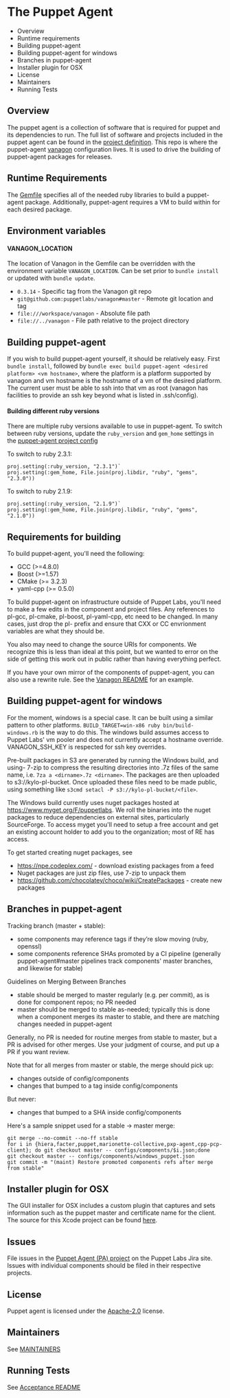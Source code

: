 The Puppet Agent
===
 * Overview
 * Runtime requirements
 * Building puppet-agent
 * Building puppet-agent for windows
 * Branches in puppet-agent
 * Installer plugin for OSX
 * License
 * Maintainers
 * Running Tests

Overview
---
The puppet agent is a collection of software that is required for puppet and
its dependencies to run. The full list of software and projects included in the
puppet agent can be found in the [project
definition](configs/projects/puppet-agent.rb). This repo is where the
puppet-agent [vanagon](http://github.com/puppetlabs/vanagon) configuration
lives. It is used to drive the building of puppet-agent packages for releases.

Runtime Requirements
---
The [Gemfile](Gemfile) specifies all of the needed ruby libraries to build a puppet-agent
package. Additionally, puppet-agent requires a VM to build within for each
desired package.

## Environment variables
#### VANAGON\_LOCATION
The location of Vanagon in the Gemfile can be overridden with the environment variable `VANAGON_LOCATION`. Can be set prior to `bundle install` or updated with `bundle update`.

* `0.3.14` - Specific tag from the Vanagon git repo
* `git@github.com:puppetlabs/vanagon#master` - Remote git location and tag
* `file:///workspace/vanagon` - Absolute file path
* `file://../vanagon` - File path relative to the project directory

Building puppet-agent
---
If you wish to build puppet-agent yourself, it should be relatively easy. First
`bundle install`, followed by `bundle exec build puppet-agent <desired
platform> <vm hostname>`, where the platform is a platform supported by vanagon
and vm hostname is the hostname of a vm of the desired platform. The current
user must be able to ssh into that vm as root (vanagon has facilities to provide
an ssh key beyond what is listed in .ssh/config).

#### Building different ruby versions
There are multiple ruby versions available to use in puppet-agent. To switch between ruby versions, update the `ruby_version` and `gem_home` settings in the [puppet-agent project config](https://github.com/puppetlabs/puppet-agent/blob/master/configs/projects/puppet-agent.rb)

To switch to ruby 2.3.1:

  ```
  proj.setting(:ruby_version, "2.3.1")`
  proj.setting(:gem_home, File.join(proj.libdir, "ruby", "gems", "2.3.0"))
  ```

To switch to ruby 2.1.9:

  ```
  proj.setting(:ruby_version, "2.1.9")`
  proj.setting(:gem_home, File.join(proj.libdir, "ruby", "gems", "2.1.0"))
  ```



Requirements for building
---
To build puppet-agent, you'll need the following:
 * GCC (>=4.8.0)
 * Boost (>=1.57)
 * CMake (>= 3.2.3)
 * yaml-cpp (>= 0.5.0)

To build puppet-agent on infrastructure outside of Puppet Labs, you'll need to make a few edits in the component and project files. Any references to pl-gcc, pl-cmake, pl-boost, pl-yaml-cpp, etc need to be changed. In many cases, just drop the pl- prefix and ensure that CXX or CC envrionment variables are what they should be.

You also may need to change the source URIs for components. We recognize this is less than ideal at this point, but we wanted to error on the side of getting this work out in public rather than having everything perfect.

If you have your own mirror of the components of puppet-agent, you can also use a rewrite rule. See the [Vanagon README](https://github.com/puppetlabs/vanagon/blob/master/examples/projects/project.rb#L26) for an example.


Building puppet-agent for windows
---
For the moment, windows is a special case. It can be built using a similar
pattern to other platforms. `BUILD_TARGET=win-x86 ruby bin/build-windows.rb` is
the way to do this. The windows build assumes access to Puppet Labs' vm pooler
and does not currently accept a hostname override. VANAGON\_SSH\_KEY is
respected for ssh key overrides.

Pre-built packages in S3 are generated by running the Windows build, and using-
7-zip to compress the resulting directories into .7z files of the same name, i.e.
`7za a <dirname>.7z <dirname>`. The packages are then uploaded to s3://kylo-pl-bucket.
Once uploaded these files need to be made public, using something like
`s3cmd setacl -P s3://kylo-pl-bucket/<file>`.

The Windows build currently uses nuget packages hosted at https://www.myget.org/F/puppetlabs.
We roll the binaries into the nuget packages to reduce dependencies on external sites,
particularly SourceForge. To access myget you'll need to setup a free account and get
an existing account holder to add you to the organization; most of RE has access.

To get started creating nuget packages, see
* https://npe.codeplex.com/ - download existing packages from a feed
* Nuget packages are just zip files, use 7-zip to unpack them
* https://github.com/chocolatey/choco/wiki/CreatePackages - create new packages

Branches in puppet-agent
---

Tracking branch (master + stable):
  * some components may reference tags if they’re slow moving (ruby, openssl)
  * some components reference SHAs promoted by a CI pipeline (generally puppet-agent#master pipelines track components' master branches, and likewise for stable)

Guidelines on Merging Between Branches
* stable should be merged to master regularly (e.g. per commit), as is done for component repos; no PR needed
* master should be merged to stable as-needed; typically this is done when a component merges its master to stable, and there are matching changes needed in puppet-agent

Generally, no PR is needed for routine merges from stable to master, but a PR is advised for other merges. Use your judgment of course, and put up a PR if you want review.

Note that for all merges from master or stable, the merge should pick up:
* changes outside of config/components
* changes that bumped to a tag inside config/components

But never:
* changes that bumped to a SHA inside config/components

Here's a sample snippet used for a stable -> master merge:

```
git merge --no-commit --no-ff stable
for i in {hiera,facter,puppet,marionette-collective,pxp-agent,cpp-pcp-client}; do git checkout master -- configs/components/$i.json;done
git checkout master -- configs/components/windows_puppet.json
git commit -m "(maint) Restore promoted components refs after merge from stable"
```

Installer plugin for OSX
---
The GUI installer for OSX includes a custom plugin that captures and sets information such
as the puppet master and certificate name for the client.  The source for this Xcode project
can be found [here](https://github.com/puppetlabs/puppet-agent-osx-installer-plugin).

Issues
---
File issues in the [Puppet Agent (PA) project](https://tickets.puppet.com/browse/PA) on the Puppet Labs Jira site. Issues with individual components should be filed in their respective projects.

License
---
Puppet agent is licensed under the [Apache-2.0](LICENSE) license.

Maintainers
---
See [MAINTAINERS](MAINTAINERS)

Running Tests
---
See [Acceptance README](acceptance/README)